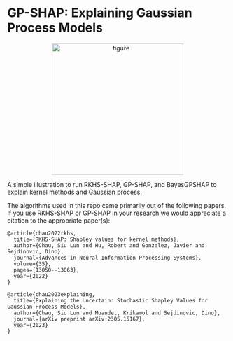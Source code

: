 # GP-SHAP: Explaining Gaussian Process Models


<p align="center">
<img src="https://github.com/Chau999/gp_shap/blob/dev/docs/img/illustration.png" alt="figure" width="300"/>
</p>


A simple illustration to run RKHS-SHAP, GP-SHAP, and BayesGPSHAP to explain kernel methods and Gaussian process.

The algorithms used in this repo came primarily out of the following papers. If you use RKHS-SHAP or GP-SHAP in your research we would appreciate a citation to the appropriate paper(s):
```
@article{chau2022rkhs,
  title={RKHS-SHAP: Shapley values for kernel methods},
  author={Chau, Siu Lun and Hu, Robert and Gonzalez, Javier and Sejdinovic, Dino},
  journal={Advances in Neural Information Processing Systems},
  volume={35},
  pages={13050--13063},
  year={2022}
}

@article{chau2023explaining,
  title={Explaining the Uncertain: Stochastic Shapley Values for Gaussian Process Models},
  author={Chau, Siu Lun and Muandet, Krikamol and Sejdinovic, Dino},
  journal={arXiv preprint arXiv:2305.15167},
  year={2023}
}
```

